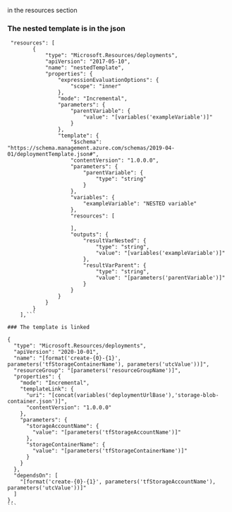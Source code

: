 in the resources section


### The nested template is in the json
```
 "resources": [
        {
            "type": "Microsoft.Resources/deployments",
            "apiVersion": "2017-05-10",
            "name": "nestedTemplate",
            "properties": {
                "expressionEvaluationOptions": {
                    "scope": "inner"
                },
                "mode": "Incremental",
                "parameters": {
                    "parentVariable": {
                        "value": "[variables('exampleVariable')]"
                    }
                },
                "template": {
                    "$schema": "https://schema.management.azure.com/schemas/2019-04-01/deploymentTemplate.json#",
                    "contentVersion": "1.0.0.0",
                    "parameters": {
                        "parentVariable": {
                            "type": "string"
                        }
                    },
                    "variables": {
                        "exampleVariable": "NESTED variable"
                    },
                    "resources": [

                    ],
                    "outputs": {
                        "resultVarNested": {
                            "type": "string",
                            "value": "[variables('exampleVariable')]"
                        },
                        "resultVarParent": {
                            "type": "string",
                            "value": "[parameters('parentVariable')]"
                        }
                    }
                }
            }
        }
    ],```

### The template is linked

```
    {
      "type": "Microsoft.Resources/deployments",
      "apiVersion": "2020-10-01",
      "name": "[format('create-{0}-{1}', parameters('tfStorageContainerName'), parameters('utcValue'))]",
      "resourceGroup": "[parameters('resourceGroupName')]",
      "properties": {
        "mode": "Incremental",
        "templateLink": {
          "uri": "[concat(variables('deploymentUrlBase'),'storage-blob-container.json')]",
          "contentVersion": "1.0.0.0"
        },
        "parameters": {
          "storageAccountName": {
            "value": "[parameters('tfStorageAccountName')]"
          },
          "storageContainerName": {
            "value": "[parameters('tfStorageContainerName')]"
          }
        }
      },
      "dependsOn": [
        "[format('create-{0}-{1}', parameters('tfStorageAccountName'), parameters('utcValue'))]"
      ]
    },
    ```